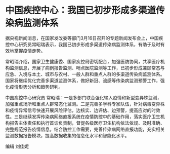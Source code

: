 # 中国疾控中心：我国已初步形成多渠道传染病监测体系

据央视新闻消息，在国家发改委等部门3月16日召开的专题新闻发布会上，中国疾控中心研究员常昭瑞表示，我国已初步形成多渠道传染病监测体系，有助于及时有效地掌握疫情走势。

常昭瑞介绍，国家卫生健康委、国家疾控局密切配合，加强医防协同，共享医疗机构监测信息，开展了病例报告监测、哨点医院监测等工作，已初步形成兼顾常态与应急、入境与本土、城市与农村、一般人群和重点人群的多渠道传染病监测体系。国家将继续优化完善多渠道监测体系，做好新冠、流感等传染病监测预警工作，强化疫情形势分析和趋势研判。

中国疾控中心研究员
常昭瑞：一是多部门联合强化输入疫情和新型变异株监测，加强重点场所和重点人群常态化监测。二是完善多学科专家队伍，针对病毒变异株和疫情异常信号快速开展风险评估，边核实、边评估、边预警，提高应对的时效性。三是继续发挥传染病网络直报系统在疫情防控中的基础作用，落实医疗卫生机构报告主体责任和执行首诊负责制，督促各级医疗卫生机构依法依规、及时准确、完整规范报告疫情信息。结合防控工作需要，完善传染病网络直报功能，充实相关监测数据报告模块，提高数据收集的信息化水平和智能化水平。

编辑 刘佳妮

